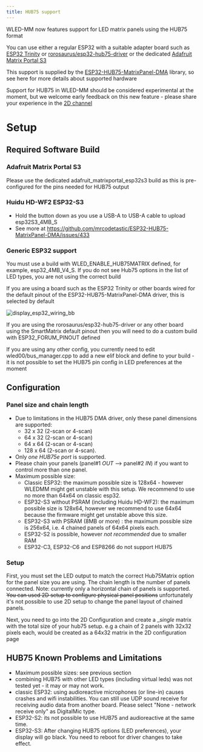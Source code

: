 ```yaml
---
title: HUB75 support
---
```


WLED-MM now features support for LED matrix panels using the HUB75 format

You can use either a regular ESP32 with a suitable adapter board such as [ESP32 Trinity](https://esp32trinity.com/) or [rorosaurus/esp32-hub75-driver](https://github.com/rorosaurus/esp32-hub75-driver) or the dedicated [Adafruit Matrix Portal S3](https://www.adafruit.com/product/5778)

This support is supplied by the [ESP32-HUB75-MatrixPanel-DMA](https://github.com/mrcodetastic/ESP32-HUB75-MatrixPanel-DMA?tab=readme-ov-file) library, so see here for more details about supported hardware

Support for HUB75 in WLED-MM should be considered experimental at the moment, but we welcome early feedback on this new feature - please share your experience in the [2D channel](https://discord.gg/Pgdv8MgR)

# Setup
## Required Software Build
### Adafruit Matrix Portal S3
Please use the dedicated adafruit_matrixportal_esp32s3 build as this is pre-configured for the pins needed for HUB75 output

### Huidu HD-WF2 ESP32-S3
* Hold the button down as you use a USB-A to USB-A cable to upload esp32S3_4MB_S
* See more at https://github.com/mrcodetastic/ESP32-HUB75-MatrixPanel-DMA/issues/433

### Generic ESP32 support
You must use a build with WLED_ENABLE_HUB75MATRIX defined, for example, esp32_4MB_V4_S. If you do not see Hub75 options in the list of LED types, you are not using the correct build

If you are using a board such as the ESP32 Trinity or other boards wired for the default pinout of the ESP32-HUB75-MatrixPanel-DMA driver, this is selected by default

![display_esp32_wiring_bb](https://github.com/user-attachments/assets/9fd3cf9f-b6b3-42ce-ba52-cea015e95024)


If you are using the rorosaurus/esp32-hub75-driver or any other board using the SmartMatrix default pinout then you will need to do a custom build with ESP32_FORUM_PINOUT defined

If you are using any other config, you currently need to edit wled00/bus_manager.cpp to add a new elif block and define to your build - it is not possible to set the HUB75 pin config in LED preferences at the moment

## Configuration
### Panel size and chain length
* Due to limitations in the HUB75 DMA driver, only these panel dimensions are supported:
  * 32 x 32 (2-scan or 4-scan)
  * 64 x 32 (2-scan or 4-scan)
  * 64 x 64 (2-scan or 4-scan)
  * 128 x 64 (2-scan or 4-scan).
* Only _one HUB75e port_ is supported.
* Please chain your panels (panel#1 _OUT_ --> panel#2 _IN_) if you want to control more than one panel.
* Maximum possible size:
  * Classic ESP32: the maximum possible size is 128x64 - however WLEDMM might get unstable with this setup. We recommend to use no more than 64x64 on classic esp32.
  * ESP32-S3 without PSRAM (including Huidu HD-WF2): the maximum possible size is 128x64, however we recommend to use 64x64 because the firmware might get unstable above this size.
  * ESP32-S3 with PSRAM (8MB or more) : the maximum possible size is 256x64, i.e. 4 chained panels of 64x64 pixels each.
  * ESP32-S2 is possible, however _not recommended_ due to smaller RAM
  * ESP32-C3, ESP32-C6 and ESP8266 do not support HUB75

### Setup
First, you must set the LED output to match the correct Hub75Matrix option for the panel size you are using. The chain length is the number of panels connected. Note: currently only a horizontal chain of panels is supported. ~~You can used 2D setup to configure physical panel positions~~ unfortunately it's not possible to use 2D setup to change the panel layout of chained panels.

Next, you need to go into the 2D Configuration and create a __single_ matrix with the total size of your hub75 setup. e.g a chain of 2 panels with 32x32 pixels each, would be created as a 64x32 matrix in the 2D configuration page


## HUB75 Known Problems and Limitations 
* Maximum possible sizes: see previous section
* combining HUB75 with other LED types (including virtual leds) was not tested yet - it may or may not work.
* classic ESP32: using audioreactive microphones (or line-in) causes crashes and wifi instabilities. You can still use UDP sound receive for receiving audio data from another board. Please select "None - network receive only" as DigitalMic type.
* ESP32-S2: its not possible to use HUB75 and audioreactive at the same time.
* ESP32-S3: After changing HUB75 options (LED preferences), your display will go black. You need to reboot for driver changes to take effect.
